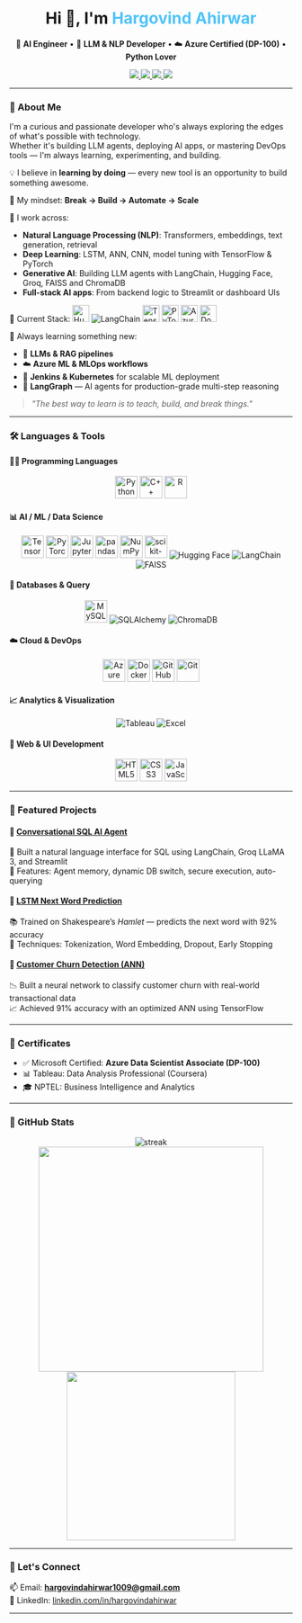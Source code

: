 <!-- Profile README -->

<h1 align="center">Hi 👋, I'm <span style="color:#4FC3F7;">Hargovind Ahirwar</span></h1>

<p align="center">
🚀 <strong>AI Engineer</strong> • 🧠 <strong>LLM & NLP Developer</strong> • ☁️ <strong>Azure Certified (DP-100)</strong> • <strong>Python Lover</strong>
</p>

<p align="center">
  <a href="https://github.com/Hargovind-Ahirwar-1009">
    <img src="https://img.shields.io/badge/GitHub-181717?logo=github&logoColor=white&style=flat-square" />
  </a>
  <a href="https://www.linkedin.com/in/hargovindahirwar/">
    <img src="https://img.shields.io/badge/LinkedIn-blue?logo=linkedin&style=flat-square" />
  </a>
  <a href="mailto:hargovindahirwar1009@gmail.com">
    <img src="https://img.shields.io/badge/Gmail-red?logo=gmail&style=flat-square" />
  </a>
  <a href="https://leetcode.com/u/hargovindahirwar04/">
    <img src="https://img.shields.io/badge/LeetCode-FFA116?logo=leetcode&logoColor=black&style=flat-square" />
  </a>
</p>


---

### 👋 About Me

I'm a curious and passionate developer who's always exploring the edges of what's possible with technology.  
Whether it's building LLM agents, deploying AI apps, or mastering DevOps tools — I'm always learning, experimenting, and building.

💡 I believe in **learning by doing** — every new tool is an opportunity to build something awesome.

🔁 My mindset: **Break → Build → Automate → Scale**

🧠 I work across:
- **Natural Language Processing (NLP)**: Transformers, embeddings, text generation, retrieval
- **Deep Learning**: LSTM, ANN, CNN, model tuning with TensorFlow & PyTorch
- **Generative AI**: Building LLM agents with LangChain, Hugging Face, Groq, FAISS and ChromaDB 
- **Full-stack AI apps**: From backend logic to Streamlit or dashboard UIs

🚀 Current Stack:
<img src="https://huggingface.co/datasets/huggingface/brand-assets/resolve/main/hf-logo.png" width="30" title="Hugging Face" />
<img src="https://img.shields.io/badge/LangChain-%F0%9F%94%97-blue?style=flat-square" alt="LangChain"/>
<img src="https://cdn.jsdelivr.net/gh/devicons/devicon/icons/tensorflow/tensorflow-original.svg" width="30" title="TensorFlow" />
<img src="https://cdn.jsdelivr.net/gh/devicons/devicon/icons/pytorch/pytorch-original.svg" width="30" title="PyTorch" />
<img src="https://cdn.jsdelivr.net/gh/devicons/devicon/icons/azure/azure-original.svg" width="30" title="Azure" />
<img src="https://cdn.jsdelivr.net/gh/devicons/devicon/icons/docker/docker-original.svg" width="30" title="Docker" />

🌱 Always learning something new:  
- 🧬 **LLMs & RAG pipelines**   
- ☁️ **Azure ML & MLOps workflows**  
- 🔧 **Jenkins & Kubernetes** for scalable ML deployment  
- 🧩 **LangGraph** — AI agents for production-grade multi-step reasoning

> *"The best way to learn is to teach, build, and break things."*

---

### 🛠️ Languages & Tools

#### 👨‍💻 Programming Languages
<p align="center">
  <img src="https://cdn.jsdelivr.net/gh/devicons/devicon/icons/python/python-original.svg" width="40" alt="Python"/>
  <img src="https://cdn.jsdelivr.net/gh/devicons/devicon/icons/cplusplus/cplusplus-original.svg" width="40" alt="C++"/>
  <img src="https://cdn.jsdelivr.net/gh/devicons/devicon/icons/r/r-original.svg" width="40" alt="R"/>
</p>

#### 📊 AI / ML / Data Science
<p align="center">
  <img src="https://cdn.jsdelivr.net/gh/devicons/devicon/icons/tensorflow/tensorflow-original.svg" width="40" alt="TensorFlow"/>
  <img src="https://cdn.jsdelivr.net/gh/devicons/devicon/icons/pytorch/pytorch-original.svg" width="40" alt="PyTorch"/>
  <img src="https://cdn.jsdelivr.net/gh/devicons/devicon/icons/jupyter/jupyter-original.svg" width="40" alt="Jupyter"/>
  <img src="https://cdn.jsdelivr.net/gh/devicons/devicon/icons/pandas/pandas-original.svg" width="40" alt="pandas"/>
  <img src="https://cdn.jsdelivr.net/gh/devicons/devicon/icons/numpy/numpy-original.svg" width="40" alt="NumPy"/>
  <img src="https://cdn.jsdelivr.net/gh/devicons/devicon/icons/scikitlearn/scikitlearn-original.svg" width="40" title="scikit-learn" />
  <img src="https://img.shields.io/badge/Hugging%20Face-%F0%9F%A4%97-yellow?style=flat-square" alt="Hugging Face"/>
  <img src="https://img.shields.io/badge/LangChain-%F0%9F%94%97-blue?style=flat-square" alt="LangChain"/>
  <img src="https://img.shields.io/badge/FAISS-%F0%9F%93%9A-brightgreen?style=flat-square" alt="FAISS"/>
</p>

#### 🧠 Databases & Query
<p align="center">
  <img src="https://cdn.jsdelivr.net/gh/devicons/devicon/icons/mysql/mysql-original.svg" width="40" alt="MySQL"/>
  <img src="https://img.shields.io/badge/SQLAlchemy-%F0%9F%93%9A-blue?style=flat-square" alt="SQLAlchemy"/>
  <img src="https://img.shields.io/badge/ChromaDB-%F0%9F%94%8D-green?style=flat-square" alt="ChromaDB"/>
</p>

#### ☁️ Cloud & DevOps
<p align="center">
  <img src="https://cdn.jsdelivr.net/gh/devicons/devicon/icons/azure/azure-original.svg" width="40" alt="Azure"/>
  <img src="https://cdn.jsdelivr.net/gh/devicons/devicon/icons/docker/docker-original.svg" width="40" alt="Docker"/>
 <img src="https://github.githubassets.com/images/modules/logos_page/GitHub-Mark.png" width="40" alt="GitHub" title="GitHub"/>
  <img src="https://cdn.jsdelivr.net/gh/devicons/devicon/icons/git/git-original.svg" width="40" alt="Git"/>
</p>

#### 📈 Analytics & Visualization
<p align="center">
  <img src="https://img.shields.io/badge/Tableau-%F0%9F%93%8A-orange?style=flat-square" alt="Tableau"/>
  <img src="https://img.shields.io/badge/Microsoft%20Excel-%F0%9F%93%9C-green?style=flat-square" alt="Excel"/>
</p>

#### 💬 Web & UI Development
<p align="center">
  <img src="https://cdn.jsdelivr.net/gh/devicons/devicon/icons/html5/html5-original.svg" width="40" alt="HTML5"/>
  <img src="https://cdn.jsdelivr.net/gh/devicons/devicon/icons/css3/css3-original.svg" width="40" alt="CSS3"/>
  <img src="https://cdn.jsdelivr.net/gh/devicons/devicon/icons/javascript/javascript-original.svg" width="40" alt="JavaScript"/>
</p>

---

### 🧩 Featured Projects

#### 🔷 [Conversational SQL AI Agent](https://github.com/Hargovind-Ahirwar-1009/conversational-sql-agent)
🧠 Built a natural language interface for SQL using LangChain, Groq LLaMA 3, and Streamlit  
🔐 Features: Agent memory, dynamic DB switch, secure execution, auto-querying

#### 🔷 [LSTM Next Word Prediction](https://github.com/Hargovind-Ahirwar-1009/Next-Word-Prediction-Using-LSTM)
📚 Trained on Shakespeare’s *Hamlet* — predicts the next word with 92% accuracy  
🧠 Techniques: Tokenization, Word Embedding, Dropout, Early Stopping

#### 🔷 [Customer Churn Detection (ANN)](https://github.com/Hargovind-Ahirwar-1009/ANN-Classification-Customer-churn)
📉 Built a neural network to classify customer churn with real-world transactional data  
📈 Achieved 91% accuracy with an optimized ANN using TensorFlow

---

### 📜 Certificates

- ✅ Microsoft Certified: **Azure Data Scientist Associate (DP-100)**
- 📊 Tableau: Data Analysis Professional (Coursera)
- 🎓 NPTEL: Business Intelligence and Analytics

---

### 🔢 GitHub Stats

<p align="center">
  <img src="https://github-readme-streak-stats.herokuapp.com/?user=Hargovind-Ahirwar-1009&theme=tokyonight" alt="streak"/>
  <br />
  <img src="https://github-readme-stats.vercel.app/api?username=Hargovind-Ahirwar-1009&show_icons=true&theme=tokyonight&include_all_commits=true" width="400"/>
  <img src="https://github-readme-stats.vercel.app/api/top-langs/?username=Hargovind-Ahirwar-1009&layout=compact&theme=tokyonight" width="300"/>
</p>

---

### 💬 Let's Connect

📫 Email: **hargovindahirwar1009@gmail.com**  
🔗 LinkedIn: [linkedin.com/in/hargovindahirwar](https://www.linkedin.com/in/hargovindahirwar/)

---

<!-- GitHub README Ends -->

